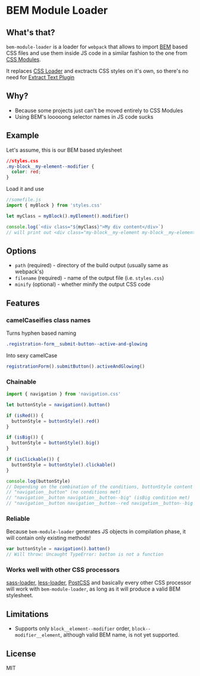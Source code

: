 # BEM Module Loader

## What's that?
`bem-module-loader` is a loader for `webpack` that allows to import [BEM](http://getbem.com/introduction/) based CSS files 
and use them inside JS code in a similar fashion to the one from [CSS Modules](https://github.com/css-modules/css-modules).

It replaces [CSS Loader](https://github.com/postcss/postcss) and exctracts CSS styles on it's own, so there's no need for [Extract Text Plugin](https://github.com/webpack/extract-text-webpack-plugin)

## Why?
* Because some projects just can't be moved entirely to CSS Modules
* Using BEM's looooong selector names in JS code sucks

## Example

Let's assume, this is our BEM based stylesheet

```css
//styles.css
.my-block__my-element--modifier {
  color: red;
}
```

Load it and use

```js
//somefile.js
import { myBlock } from 'styles.css'

let myClass = myBlock().myElement().modifier()

console.log(`<div class="${myClass}">My div content</div>`)
// will print out <div class="my-block__my-element my-block__my-element--modifier">My div content</div>
```

## Options
* `path` (required) - directory of the build output (usually same as webpack's)
* `filename` (required) - name of the output file (i.e. `styles.css`)
* `minify` (optional) - whether minify the output CSS code


## Features

### camelCaseifies class names

Turns hyphen based naming

```css 
.registration-form__submit-button--active-and-glowing 
```

Into sexy camelCase

```js
registrationForm().submitButton().activeAndGlowing()
```

### Chainable

```js
import { navigation } from 'navigation.css'

let buttonStyle = navigation().button()

if (isRed()) {
  buttonStyle = buttonStyle().red()
}

if (isBig()) {
  buttonStyle = buttonStyle().big()
}

if (isClickable()) {
  buttonStyle = buttonStyle().clickable()
}

console.log(buttonStyle)
// Depending on the combination of the conditions, buttonStyle content might be:
// "navigation__button" (no conditions met)
// "navigation__button navigation__button--big" (isBig condition met)
// "navigation__button navigation__button--red navigation__button--big navigation__button--clickable" (all conditions met)
```
### Reliable
Because `bem-module-loader` generates JS objects in compilation phase, it will contain only existing methods!

```js
var buttonStyle = navigation().batton()
// Will throw: Uncaught TypeError: batton is not a function
```

### Works well with other CSS processors
[sass-loader](https://github.com/jtangelder/sass-loader), [less-loader](https://github.com/webpack/less-loader), [PostCSS](https://github.com/postcss/postcss) and basically every other CSS processor will work with `bem-module-loader`, as long as it will produce a valid BEM stylesheet.


## Limitations

* Supports only `block__element--modifier` order, `block--modifier__element`, although valid BEM name, is not yet supported.


## License
MIT
